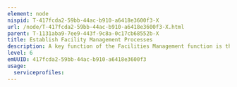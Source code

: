 ```yaml
---
element: node
nispid: T-417fcda2-59bb-44ac-b910-a6418e3600f3-X
url: /node/T-417fcda2-59bb-44ac-b910-a6418e3600f3-X.html
parent: T-1131aba9-7ee9-443f-9c8a-0c17cb68552b-X
title: Establish Facility Management Processes
description: A key function of the Facilities Management function is the establishment of policies and processes to ensure effective and efficient use of the workplace. Examples include  * Submitting a work order request * Reserving space within the facility * Checking in guests and visitors * Emergency action planning Facility managers serve the dual role of identifying governance areas and adapting processes to cover them. Whenever a new situation arises, it is up to the facility manager to create and deploy a repeatable framework for handling enduring scenarios in the future. Developing processes is also where the scope of facility management expands its reach. New processes may involve different departments, employees, assets, fixtures, and spaces—all of which connect the many aspects of the business.
level: 6
emUUID: 417fcda2-59bb-44ac-b910-a6418e3600f3
usage:
  serviceprofiles:
---
```

